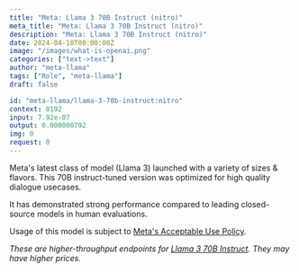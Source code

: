 ```yaml
---
title: "Meta: Llama 3 70B Instruct (nitro)"
meta_title: "Meta: Llama 3 70B Instruct (nitro)"
description: "Meta: Llama 3 70B Instruct (nitro)"
date: 2024-04-18T00:00:00Z
image: "/images/what-is-openai.png"
categories: ["text->text"]
author: "meta-llama"
tags: ["Role", "meta-llama"]
draft: false

id: "meta-llama/llama-3-70b-instruct:nitro"
context: 8192
input: 7.92e-07
output: 0.000000792
img: 0
request: 0
---
```


Meta's latest class of model (Llama 3) launched with a variety of sizes & flavors. This 70B instruct-tuned version was optimized for high quality dialogue usecases.

It has demonstrated strong performance compared to leading closed-source models in human evaluations.

Usage of this model is subject to [Meta's Acceptable Use Policy](https://www.llama.com/llama3/use-policy/).

_These are higher-throughput endpoints for [Llama 3 70B Instruct](/models/meta-llama/llama-3-70b-instruct). They may have higher prices._

